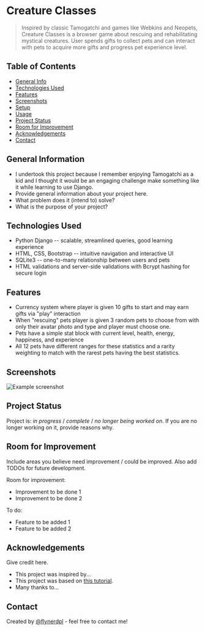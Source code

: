 # Creature Classes
> Inspired by classic Tamogatchi and games like Webkins and Neopets, Creature Classes is a browser game about rescuing and rehabilitating mystical creatures. User spends gifts to collect pets and can interact with pets to acquire more gifts and  progress pet experience level.
## Table of Contents
* [General Info](#general-information)
* [Technologies Used](#technologies-used)
* [Features](#features)
* [Screenshots](#screenshots)
* [Setup](#setup)
* [Usage](#usage)
* [Project Status](#project-status)
* [Room for Improvement](#room-for-improvement)
* [Acknowledgements](#acknowledgements)
* [Contact](#contact)
<!-- * [License](#license) -->


## General Information
- I undertook this project because I remember enjoying Tamogatchi as a kid and I thought it would be an engaging challenge make something like it while learning to use Django.
- Provide general information about your project here.
- What problem does it (intend to) solve?
- What is the purpose of your project?
<!-- You don't have to answer all the questions - just the ones relevant to your project. -->


## Technologies Used
- Python Django -- scalable, streamlined queries, good learning experience
- HTML, CSS, Bootstrap -- intuitive navigation and interactive UI
- SQLite3 -- one-to-many relationship between users and pets
- HTML validations and server-side validations with Bcrypt hashing for secure login


## Features
- Currency system where player is given 10 gifts to start and may earn gifts via "play" interaction
- When "rescuing" pets player is given 3 random pets to choose from with only their avatar photo and type and player must choose one.
- Pets have a simple stat block with current level, health, energy, happiness, and experience
- All 12 pets have different ranges for these statistics and a rarity weighting to match with the rarest pets having the best statistics.


## Screenshots
![Example screenshot](./img/screenshot.png)
<!-- If you have screenshots you'd like to share, include them here. -->

## Project Status
Project is: _in progress_ / _complete_ / _no longer being worked on_. If you are no longer working on it, provide reasons why.


## Room for Improvement
Include areas you believe need improvement / could be improved. Also add TODOs for future development.

Room for improvement:
- Improvement to be done 1
- Improvement to be done 2

To do:
- Feature to be added 1
- Feature to be added 2


## Acknowledgements
Give credit here.
- This project was inspired by...
- This project was based on [this tutorial](https://www.example.com).
- Many thanks to...


## Contact
Created by [@flynerdpl](https://www.flynerd.pl/) - feel free to contact me!


<!-- Optional -->
<!-- ## License -->
<!-- This project is open source and available under the [... License](). -->

<!-- You don't have to include all sections - just the one's relevant to your project -->